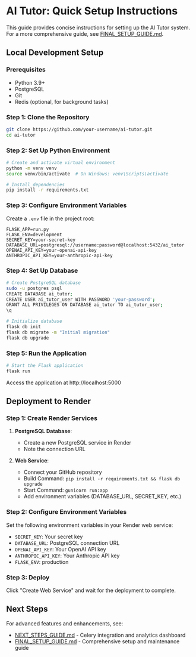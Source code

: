 # AI Tutor: Quick Setup Instructions

This guide provides concise instructions for setting up the AI Tutor system. For a more comprehensive guide, see [FINAL_SETUP_GUIDE.md](FINAL_SETUP_GUIDE.md).

## Local Development Setup

### Prerequisites

- Python 3.9+
- PostgreSQL
- Git
- Redis (optional, for background tasks)

### Step 1: Clone the Repository

```bash
git clone https://github.com/your-username/ai-tutor.git
cd ai-tutor
```

### Step 2: Set Up Python Environment

```bash
# Create and activate virtual environment
python -m venv venv
source venv/bin/activate  # On Windows: venv\Scripts\activate

# Install dependencies
pip install -r requirements.txt
```

### Step 3: Configure Environment Variables

Create a `.env` file in the project root:

```
FLASK_APP=run.py
FLASK_ENV=development
SECRET_KEY=your-secret-key
DATABASE_URL=postgresql://username:password@localhost:5432/ai_tutor
OPENAI_API_KEY=your-openai-api-key
ANTHROPIC_API_KEY=your-anthropic-api-key
```

### Step 4: Set Up Database

```bash
# Create PostgreSQL database
sudo -u postgres psql
CREATE DATABASE ai_tutor;
CREATE USER ai_tutor_user WITH PASSWORD 'your-password';
GRANT ALL PRIVILEGES ON DATABASE ai_tutor TO ai_tutor_user;
\q

# Initialize database
flask db init
flask db migrate -m "Initial migration"
flask db upgrade
```

### Step 5: Run the Application

```bash
# Start the Flask application
flask run
```

Access the application at http://localhost:5000

## Deployment to Render

### Step 1: Create Render Services

1. **PostgreSQL Database**:
   - Create a new PostgreSQL service in Render
   - Note the connection URL

2. **Web Service**:
   - Connect your GitHub repository
   - Build Command: `pip install -r requirements.txt && flask db upgrade`
   - Start Command: `gunicorn run:app`
   - Add environment variables (DATABASE_URL, SECRET_KEY, etc.)

### Step 2: Configure Environment Variables

Set the following environment variables in your Render web service:

- `SECRET_KEY`: Your secret key
- `DATABASE_URL`: PostgreSQL connection URL
- `OPENAI_API_KEY`: Your OpenAI API key
- `ANTHROPIC_API_KEY`: Your Anthropic API key
- `FLASK_ENV`: production

### Step 3: Deploy

Click "Create Web Service" and wait for the deployment to complete.

## Next Steps

For advanced features and enhancements, see:
- [NEXT_STEPS_GUIDE.md](NEXT_STEPS_GUIDE.md) - Celery integration and analytics dashboard
- [FINAL_SETUP_GUIDE.md](FINAL_SETUP_GUIDE.md) - Comprehensive setup and maintenance guide